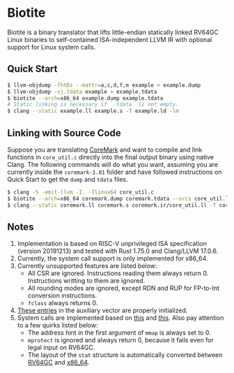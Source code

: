 # Biotite

Biotite is a binary translator that lifts little-endian statically linked RV64GC Linux binaries to self-contained ISA-independent LLVM IR with optional support for Linux system calls.

## Quick Start

``` sh
$ llvm-objdump -fhtDz --mattr=a,c,d,f,m example > example.dump
$ llvm-objdump -sj.tdata example > example.tdata
$ biotite --arch=x86_64 example.dump example.tdata
# Static linking is necessary if `.tdata` is not empty.
$ clang --static example.ll example.s -T example.ld -lm
```

## Linking with Source Code

Suppose you are translating [CoreMark](https://github.com/eembc/coremark/archive/refs/tags/v1.01.tar.gz) and want to compile and link functions in `core_util.c` directly into the final output binary using native Clang. The following commands will do what you want, assuming you are currently inside the `coremark-1.01` folder and have followed instructions on Quick Start to get the `dump` and `tdata` files.

``` sh
$ clang -S -emit-llvm -I. -Ilinux64 core_util.c
$ biotite --arch=x86_64 coremark.dump coremark.tdata --srcs core_util.ll
$ clang --static coremark.ll coremark.s coremark.ir/core_util.ll -T coremark.ld -lm
```

## Notes

1. Implementation is based on RISC-V unprivileged ISA specification (version 20191213) and tested with Rust 1.75.0 and Clang/LLVM 17.0.6.
2. Currently, the system call support is only implemented for x86_64.
3. Currently unsupported features are listed below:
    - All CSR are ignored. Instructions reading them always return 0. Instructions writting to them are ignored.
    - All rounding modes are ignored, except RDN and RUP for FP-to-Int conversion instructions.
    - `fclass` always returns 0.
4. [These entries](https://github.com/torvalds/linux/blob/7cd60e43a6def40ecb75deb8decc677995970d0b/include/uapi/linux/auxvec.h) in the auxiliary vector are properly initialized.
5. System calls are implemented based on [this](https://github.com/riscv-software-src/riscv-pk/blob/7e9b671c0415dfd7b562ac934feb9380075d4aa2/pk/syscall.h) and [this](https://chromium.googlesource.com/chromiumos/docs/+/a2622281357e45f2b2c74cdc4b428b0d1294488d/constants/syscalls.md). Also pay attention to a few quirks listed below:
    - The address hint in the first argument of `mmap` is always set to 0.
    - `mprotect` is ignored and always return 0, because it fails even for legal input on RV64GC.
    - The layout of the `stat` structure is automatically converted between [RV64GC](https://github.com/riscv-collab/riscv-gnu-toolchain/blob/baefbdd8bcedfabf0cf89dce679a8bd1a9f27b39/linux-headers/include/asm-generic/stat.h) and [x86_64](https://github.com/torvalds/linux/blob/6f52b16c5b29b89d92c0e7236f4655dc8491ad70/arch/x86/include/uapi/asm/stat.h).
